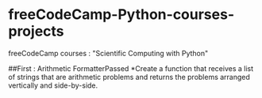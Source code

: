 # freeCodeCamp-Python-courses-projects
freeCodeCamp courses : "Scientific Computing with Python"

##First : Arithmetic FormatterPassed
*Create a function that receives a list of strings that are arithmetic problems and returns the problems arranged vertically and side-by-side.
